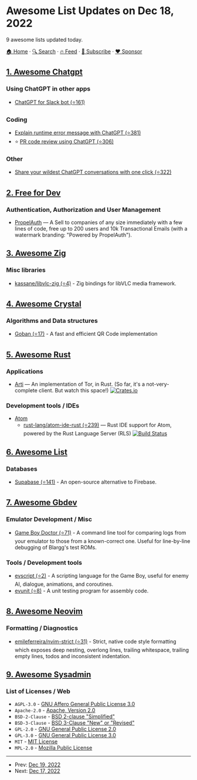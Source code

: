 # Awesome List Updates on Dec 18, 2022

9 awesome lists updated today.

[🏠 Home](/README.md) · [🔍 Search](https://www.trackawesomelist.com/search/) · [🔥 Feed](https://www.trackawesomelist.com/rss.xml) · [📮 Subscribe](https://trackawesomelist.us17.list-manage.com/subscribe?u=d2f0117aa829c83a63ec63c2f&id=36a103854c) · [❤️  Sponsor](https://github.com/sponsors/theowenyoung)



## [1. Awesome Chatgpt](/content/saharmor/awesome-chatgpt/README.md)

### Using ChatGPT in other apps

*   [ChatGPT for Slack bot (⭐161)](https://github.com/pedrorito/ChatGPTSlackBot)

### Coding

*   [Explain runtime error message with ChatGPT (⭐381)](https://github.com/shobrook/stackexplain)
*   ⭐️ [PR code review using ChatGPT (⭐306)](https://github.com/kxxt/chatgpt-action)

### Other

*   [Share your wildest ChatGPT conversations with one click (⭐322)](https://github.com/domeccleston/sharegpt)

## [2. Free for Dev](/content/ripienaar/free-for-dev/README.md)

### Authentication, Authorization and User Management

*   [PropelAuth](https://propelauth.com) — A Sell to companies of any size immediately with a few lines of code, free up to 200 users and 10k Transactional Emails (with a watermark branding: "Powered by PropelAuth").

## [3. Awesome Zig](/content/catdevnull/awesome-zig/README.md)

### Misc libraries

*   [kassane/libvlc-zig (⭐4)](https://github.com/kassane/libvlc-zig) - Zig bindings for libVLC media framework.

## [4. Awesome Crystal](/content/veelenga/awesome-crystal/README.md)

### Algorithms and Data structures

*   [Goban (⭐17)](https://github.com/soya-daizu/goban) - A fast and efficient QR Code implementation

## [5. Awesome Rust](/content/rust-unofficial/awesome-rust/README.md)

### Applications

*   [Arti](https://gitlab.torproject.org/tpo/core/arti) — An implementation of Tor, in Rust. (So far, it's a not-very-complete client. But watch this space!) [![Crates.io](https://img.shields.io/crates/v/arti.svg)](https://crates.io/crates/arti)

### Development tools / IDEs

*   [Atom](https://github.blog/2022-06-08-sunsetting-atom/)
    *   [rust-lang/atom-ide-rust (⭐239)](https://github.com/rust-lang/atom-ide-rust) — Rust IDE support for Atom, powered by the Rust Language Server (RLS) [![Build Status](https://api.travis-ci.com/rust-lang/atom-ide-rust.svg?branch=master)](https://app.travis-ci.com/grust-lang/atom-ide-rust)

## [6. Awesome List](/content/sindresorhus/awesome/README.md)

### Databases

*   [Supabase (⭐141)](https://github.com/lyqht/awesome-supabase#readme) - An open-source alternative to Firebase.

## [7. Awesome Gbdev](/content/gbdev/awesome-gbdev/README.md)

### Emulator Development / Misc

*   [Game Boy Doctor (⭐71)](https://github.com/robert/gameboy-doctor) - A command line tool for comparing logs from your emulator to those from a known-correct one. Useful for line-by-line debugging of Blargg's test ROMs.

### Tools / Development tools

*   [evscript (⭐2)](https://github.com/eievui5/evscript) - A scripting language for the Game Boy, useful for enemy AI, dialogue, animations, and coroutines.
*   [evunit (⭐8)](https://github.com/eievui5/evunit) - A unit testing program for assembly code.

## [8. Awesome Neovim](/content/rockerBOO/awesome-neovim/README.md)

### Formatting / Diagnostics

*   [emileferreira/nvim-strict (⭐31)](https://github.com/emileferreira/nvim-strict) - Strict, native code style formatting which exposes deep nesting, overlong lines, trailing whitespace, trailing empty lines, todos and inconsistent indentation.

## [9. Awesome Sysadmin](/content/awesome-foss/awesome-sysadmin/README.md)

### List of Licenses / Web

*   `AGPL-3.0` - [GNU Affero General Public License 3.0](https://www.gnu.org/licenses/agpl-3.0)
*   `Apache-2.0` - [Apache, Version 2.0](https://www.apache.org/licenses/)
*   `BSD-2-Clause` - [BSD 2-clause "Simplified"](https://opensource.org/licenses/BSD-2-Clause)
*   `BSD-3-Clause` - [BSD 3-Clause "New" or "Revised"](https://opensource.org/licenses/BSD-3-Clause)
*   `GPL-2.0` - [GNU General Public License 2.0](https://www.gnu.org/licenses/old-licenses/gpl-2.0.en.html)
*   `GPL-3.0` - [GNU General Public License 3.0](https://www.gnu.org/licenses/gpl-3.0.en.html)
*   `MIT` - [MIT License](https://opensource.org/licenses/MIT)
*   `MPL-2.0` - [Mozilla Public License](https://www.mozilla.org/MPL/2.0/index.txt)

---

- Prev: [Dec 19, 2022](/content/2022/12/19/README.md)
- Next: [Dec 17, 2022](/content/2022/12/17/README.md)